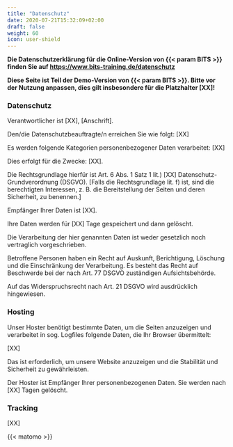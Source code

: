 ```yaml
---
title: "Datenschutz"
date: 2020-07-21T15:32:09+02:00
draft: false
weight: 60
icon: user-shield
---
```


**Die Datenschutzerklärung für die Online-Version von {{< param BITS >}} finden Sie auf https://www.bits-training.de/datenschutz**

**Diese Seite ist Teil der Demo-Version von {{< param BITS >}}. Bitte vor der Nutzung anpassen, dies gilt insbesondere für die Platzhalter [XX]!**

### Datenschutz

Verantwortlicher ist [XX], [Anschrift].

Den/die Datenschutzbeauftragte/n erreichen Sie wie folgt: [XX]

Es werden folgende Kategorien personenbezogener Daten verarbeitet: [XX]

Dies erfolgt für die Zwecke: [XX].

Die Rechtsgrundlage hierfür ist Art. 6 Abs. 1 Satz 1 lit.) [XX] Datenschutz-Grundverordnung (DSGVO). [Falls die Rechtsgrundlage lit. f) ist, sind die berechtigten Interessen, z. B. die Bereitstellung der Seiten und deren Sicherheit, zu benennen.]

Empfänger Ihrer Daten ist [XX].

Ihre Daten werden für [XX] Tage gespeichert und dann gelöscht.

Die Verarbeitung der hier genannten Daten ist weder gesetzlich noch vertraglich vorgeschrieben. 

Betroffene Personen haben ein Recht auf Auskunft, Berichtigung, Löschung und die Einschränkung der Verarbeitung. Es besteht das Recht auf Beschwerde bei der nach Art. 77 DSGVO zuständigen Aufsichtsbehörde.

Auf das Widerspruchsrecht nach Art. 21 DSGVO wird ausdrücklich hingewiesen.

### Hosting

Unser Hoster benötigt bestimmte Daten, um die Seiten anzuzeigen und verarbeitet in sog. Logfiles folgende Daten, die Ihr Browser übermittelt:

[XX]

Das ist erforderlich, um unsere Website anzuzeigen und die Stabilität und Sicherheit zu gewährleisten. 

Der Hoster ist Empfänger Ihrer personenbezogenen Daten. Sie werden nach [XX] Tagen gelöscht.

### Tracking

[XX]

{{< matomo >}}
